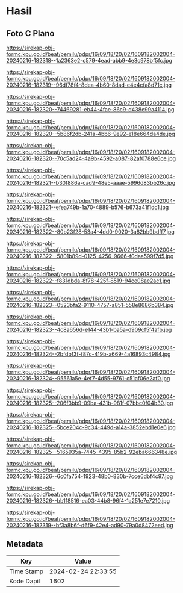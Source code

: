 # Hasil

## Foto C Plano

https://sirekap-obj-formc.kpu.go.id/beaf/pemilu/pdpr/16/09/18/20/02/1609182002004-20240216-182318--1a2363e2-c579-4ead-abb9-4e3c978bf5fc.jpg

https://sirekap-obj-formc.kpu.go.id/beaf/pemilu/pdpr/16/09/18/20/02/1609182002004-20240216-182319--96df78f4-8dea-4b60-8dad-e4e4cfa8d71c.jpg

https://sirekap-obj-formc.kpu.go.id/beaf/pemilu/pdpr/16/09/18/20/02/1609182002004-20240216-182320--74469281-eb44-4fae-86c9-d438e99a4114.jpg

https://sirekap-obj-formc.kpu.go.id/beaf/pemilu/pdpr/16/09/18/20/02/1609182002004-20240216-182320--5b86f2db-241a-4bb6-9e92-e18e664da4de.jpg

https://sirekap-obj-formc.kpu.go.id/beaf/pemilu/pdpr/16/09/18/20/02/1609182002004-20240216-182320--70c5ad24-4a9b-4592-a087-82af0788e6ce.jpg

https://sirekap-obj-formc.kpu.go.id/beaf/pemilu/pdpr/16/09/18/20/02/1609182002004-20240216-182321--b30f886a-cad9-48e5-aaae-5996d83bb26c.jpg

https://sirekap-obj-formc.kpu.go.id/beaf/pemilu/pdpr/16/09/18/20/02/1609182002004-20240216-182321--efea749b-1a70-4889-b576-b673a41f1dc1.jpg

https://sirekap-obj-formc.kpu.go.id/beaf/pemilu/pdpr/16/09/18/20/02/1609182002004-20240216-182322--80b23f28-53a4-4dd0-9020-3a82bb9bdff7.jpg

https://sirekap-obj-formc.kpu.go.id/beaf/pemilu/pdpr/16/09/18/20/02/1609182002004-20240216-182322--5801b89d-0125-4256-9666-f0daa599f7d5.jpg

https://sirekap-obj-formc.kpu.go.id/beaf/pemilu/pdpr/16/09/18/20/02/1609182002004-20240216-182322--f831dbda-8f78-425f-8519-94ce08ae2ac1.jpg

https://sirekap-obj-formc.kpu.go.id/beaf/pemilu/pdpr/16/09/18/20/02/1609182002004-20240216-182323--0523bfa2-9110-4757-a851-558e8686b384.jpg

https://sirekap-obj-formc.kpu.go.id/beaf/pemilu/pdpr/16/09/18/20/02/1609182002004-20240216-182323--4c8a656d-e144-43b1-ba5a-d909cf5f4afb.jpg

https://sirekap-obj-formc.kpu.go.id/beaf/pemilu/pdpr/16/09/18/20/02/1609182002004-20240216-182324--2bfdbf3f-f87c-419b-a669-4a16893c4984.jpg

https://sirekap-obj-formc.kpu.go.id/beaf/pemilu/pdpr/16/09/18/20/02/1609182002004-20240216-182324--95561a5e-4ef7-4d55-9761-c51af06e2af0.jpg

https://sirekap-obj-formc.kpu.go.id/beaf/pemilu/pdpr/16/09/18/20/02/1609182002004-20240216-182325--206f3bb9-09ba-431b-981f-07bbc0f04b30.jpg

https://sirekap-obj-formc.kpu.go.id/beaf/pemilu/pdpr/16/09/18/20/02/1609182002004-20240216-182325--5bce204c-9c34-449d-a14a-3852ebd1e0e6.jpg

https://sirekap-obj-formc.kpu.go.id/beaf/pemilu/pdpr/16/09/18/20/02/1609182002004-20240216-182325--5165935a-7445-4395-85b2-92eba666348e.jpg

https://sirekap-obj-formc.kpu.go.id/beaf/pemilu/pdpr/16/09/18/20/02/1609182002004-20240216-182326--6c0fa754-1923-48b0-830b-7cce6dbf4c97.jpg

https://sirekap-obj-formc.kpu.go.id/beaf/pemilu/pdpr/16/09/18/20/02/1609182002004-20240216-182326--bb118516-ea03-44b8-96f4-1a251e7e7210.jpg

https://sirekap-obj-formc.kpu.go.id/beaf/pemilu/pdpr/16/09/18/20/02/1609182002004-20240216-182319--bf3a8b6f-d6f9-42e4-ad90-79a0d8472eed.jpg


## Metadata

| Key        | Value               |
| ---------- | ------------------- |
| Time Stamp | 2024-02-24 22:33:55 |
| Kode Dapil | 1602                |




